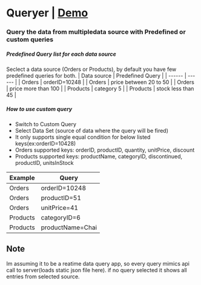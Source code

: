 # Queryer | [Demo]
### Query the data from multipledata source with Predefined or custom queries



##### Predefined Query list for each data source

Seclect a data source (Orders or Products), by default you have few predefined queries for both.
| Data source | Predefined Query |
| ------ | ------ |
| Orders | orderID=10248 |
| Orders | price between 20 to 50 |
| Orders | price more than 100 |
| Products | category 5 |
| Products | stock less than 45 |

##### How to use custom query
- Switch to Custom Query
- Select Data Set (source of data where the query will be fired)
- It only supports single equal condition for below listed keys(ex:orderID=10428)
- Orders supported keys: orderID, productID, quantity, unitPrice, discount
- Products supported keys: productName, categoryID, discontinued, productID, unitsInStock

| Example | Query |
| ------ | ------ |
| Orders | orderID=10248 |
| Orders | productID=51 |
| Orders | unitPrice=41 |
| Products | categoryID=6 |
| Products | productName=Chai |
## Note

Im assuming it to be a reatime data query app, so every query mimics api call to server(loads static json file here).
if no query selected it shows all entries from selected source.


[demo]: <https://imsarang.com/queryer/>
